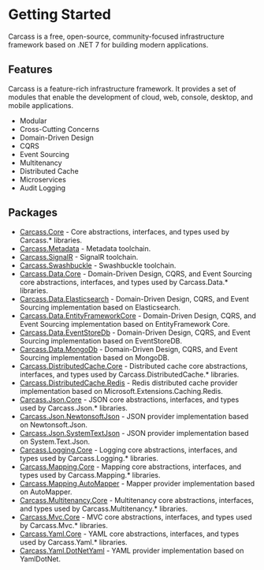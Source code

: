 # Getting Started

Carcass is a free, open-source, community-focused infrastructure framework based on .NET 7 for building modern applications.

## Features

Carcass is a feature-rich infrastructure framework. It provides a set of modules that enable the development of cloud, web, console, desktop, and mobile applications.

* Modular
* Cross-Cutting Concerns
* Domain-Driven Design
* CQRS
* Event Sourcing
* Multitenancy
* Distributed Cache
* Microservices
* Audit Logging

## Packages

* [Carcass.Core](https://www.nuget.org/packages/Carcass.Core) - Core abstractions, interfaces, and types used by Carcass.\* libraries.
* [Carcass.Metadata](https://www.nuget.org/packages/Carcass.Core) - Metadata toolchain.
* [Carcass.SignalR](https://www.nuget.org/packages/Carcass.SignalR) - SignalR toolchain.
* [Carcass.Swashbuckle](https://www.nuget.org/packages/Carcass.Swashbuckle) - Swashbuckle toolchain.
* [Carcass.Data.Core](https://www.nuget.org/packages/Carcass.Data.Core) - Domain-Driven Design, CQRS, and Event Sourcing core abstractions, interfaces, and types used by Carcass.Data.\* libraries.
* [Carcass.Data.Elasticsearch](https://www.nuget.org/packages/Carcass.Data.Elasticsearch) - Domain-Driven Design, CQRS, and Event Sourcing implementation based on Elasticsearch.
* [Carcass.Data.EntityFrameworkCore](https://www.nuget.org/packages/Carcass.Data.EntityFrameworkCore) - Domain-Driven Design, CQRS, and Event Sourcing implementation based on EntityFramework Core.
* [Carcass.Data.EventStoreDb](https://www.nuget.org/packages/Carcass.Data.EventStoreDb) - Domain-Driven Design, CQRS, and Event Sourcing implementation based on EventStoreDB.
* [Carcass.Data.MongoDb](https://www.nuget.org/packages/Carcass.Data.MongoDb) - Domain-Driven Design, CQRS, and Event Sourcing implementation based on MongoDB.
* [Carcass.DistributedCache.Core](https://www.nuget.org/packages/Carcass.DistributedCache.Core) - Distributed cache core abstractions, interfaces, and types used by Carcass.DistributedCache.\* libraries.
* [Carcass.DistributedCache.Redis](https://www.nuget.org/packages/Carcass.DistributedCache.Redis) - Redis distributed cache provider implementation based on Microsoft.Extensions.Caching.Redis.
* [Carcass.Json.Core](https://www.nuget.org/packages/Carcass.Json.Core) - JSON core abstractions, interfaces, and types used by Carcass.Json.\* libraries.
* [Carcass.Json.NewtonsoftJson](https://www.nuget.org/packages/Carcass.Json.NewtonsoftJson) - JSON provider implementation based on Newtonsoft.Json.
* [Carcass.Json.SystemTextJson](https://www.nuget.org/packages/Carcass.Json.SystemTextJson) - JSON provider implementation based on System.Text.Json.
* [Carcass.Logging.Core](https://www.nuget.org/packages/Carcass.Logging.Core) - Logging core abstractions, interfaces, and types used by Carcass.Logging.\* libraries.
* [Carcass.Mapping.Core](https://www.nuget.org/packages/Carcass.Mapping.Core) - Mapping core abstractions, interfaces, and types used by Carcass.Mapping.\* libraries.
* [Carcass.Mapping.AutoMapper](https://www.nuget.org/packages/Carcass.Mapping.AutoMapper) - Mapper provider implementation based on AutoMapper.
* [Carcass.Multitenancy.Core](https://www.nuget.org/packages/Carcass.Multitenancy.Core) - Multitenancy core abstractions, interfaces, and types used by Carcass.Multitenancy.\* libraries.
* [Carcass.Mvc.Core](https://www.nuget.org/packages/Carcass.Mvc.Core) - MVC core abstractions, interfaces, and types used by Carcass.Mvc.\* libraries.
* [Carcass.Yaml.Core](https://www.nuget.org/packages/Carcass.Yaml.Core) - YAML core abstractions, interfaces, and types used by Carcass.Yaml.\* libraries.
* [Carcass.Yaml.DotNetYaml](https://www.nuget.org/packages/Carcass.Yaml.DotNetYaml) - YAML provider implementation based on YamlDotNet.

